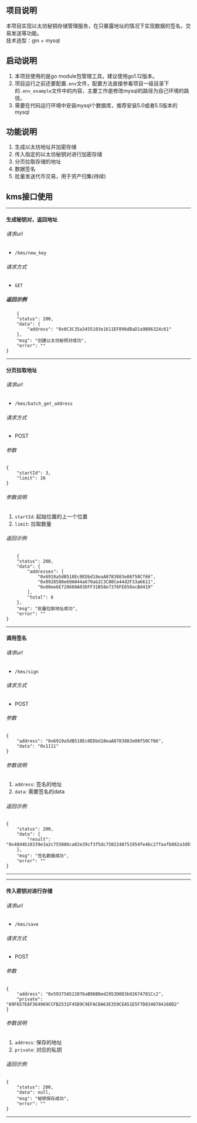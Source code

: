 
## 项目说明
本项目实现以太坊秘钥存储管理服务，在只暴露地址的情况下实现数据的签名，交易发送等功能。   
技术选型：gin + mysql
## 启动说明
1. 本项目使用的是go module包管理工具，建议使用go1.12版本。
2. 项目运行之前还要配置`.env`文件，配置方法直接参看项目一级目录下的`.env_example`文件中的内容，主要工作是修改mysql的路径为自己环境的路径。
3. 需要在代码运行环境中安装mysql个数据库，推荐安装5.0或者5.5版本的mysql


## 功能说明
1. 生成以太坊地址并加密存储
2. 传入指定的以太坊秘钥对进行加密存储
3. 分页拉取存储的地址
4. 数据签名
5. 批量发送代币交易，用于资产归集(待续)

## kms接口使用
---
#### 生成秘钥对，返回地址
###### 请求url
- `/kms/new_key`
###### 请求方式
- `GET`
##### 返回示例
```
    {
    "status": 200,
    "data": {
        "address": "0x0C3C35a3455103e1611EF896dBaD1a9B96324c61"
    },
    "msg": "创建以太坊秘钥对成功",
    "error": ""
}
```

---

#### 分页拉取地址
###### 请求url
- `/kms/batch_get_address`
###### 请求方式
- POST
###### 参数
```
{
	"startId": 3,
	"limit": 16
}
```
###### 参数说明
1. `startId`: 起始位置的上一个位置
2. `limit`: 拉取数量
###### 返回示例
```
    {
    "status": 200,
    "data": {
        "addresses": [
            "0x6919a5dB518Ec0EDbd18eaA8783883e08f50Cf66",
            "0x0928580e69A044a670ab2C3C00Ce44d2F33a6611",
            "0x00ee6E720660A03DFF31B58e7376FE650acBd419"
        ],
        "total": 6
    },
    "msg": "批量拉取地址成功",
    "error": ""
}
```
---

#### 调用签名
###### 请求url
- `/kms/sign`
###### 请求方式
- POST
###### 参数
```
{
	"address": "0x6919a5dB518Ec0EDbd18eaA8783883e08f50Cf66",
	"data": "0x1111"
}
```
###### 参数说明
1. `address`: 签名的地址
2. `data`: 需要签名的data
###### 返回示例
```
{
    "status": 200,
    "data": {
        "result": "0x48d4b18339e3a2c755086ca02e39cf3f5dc7502248751954fe4bc27faafb082a3d01e5a8369cbd541d1e64571d99aeb296a2ca916f01dcb8537871e0a0ab771700"
    },
    "msg": "签名数据成功",
    "error": ""
}
```
---

---

#### 传入密钥对进行存储
###### 请求url
- `/kms/save`
###### 请求方式
- POST
###### 参数
```
{
	"address": "0x59375A522876aB96B0ed2953D0D3b92674701Cc2",
	"private": "69F657EAF364969CCFB2531F45D9C9EFAC0A63E359CEA51E5F7D8340784168D2"
}
```
###### 参数说明
1. `address`: 保存的地址
2. `private`: 对应的私钥
###### 返回示例
```
{
    "status": 200,
    "data": null,
    "msg": "秘钥保存成功",
    "error": ""
}
```
---


